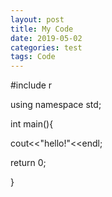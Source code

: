 ```yaml
---
layout: post
title: My Code
date: 2019-05-02
categories: test
tags: Code
---
```

#include r<iostream>
 
using namespace std;

int main(){

  cout<<"hello!"<<endl;
  
  return 0;
  
}
